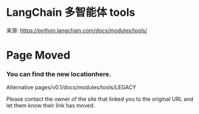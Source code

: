 # LangChain 多智能体 tools

来源: https://python.langchain.com/docs/modules/tools/

# Page Moved

### You can find the new locationhere.

Alternative pages/v0.1/docs/modules/tools/LEGACY

Please contact the owner of the site that linked you to the original URL and let them know their link has moved.

